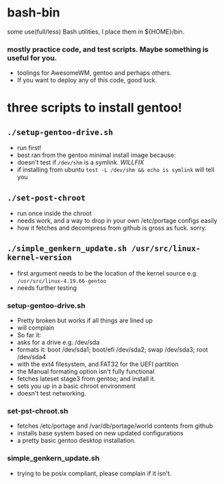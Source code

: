 # bash-bin
   some use(full/less) Bash utilities, I place them in ${HOME}/bin.


### mostly practice code, and test scripts. Maybe something is useful for you.
* toolings for AwesomeWM, gentoo and perhaps others. 
* If you want to deploy any of this code, good luck. 

# three scripts to install gentoo!
## `./setup-gentoo-drive.sh`
* run first!
* best ran from the gentoo minimal install image because: 
* doesn't test if `/dev/shm` is a symlink. *WILLFIX*
* if installing from ubuntu `test -L /dev/shm && echo is symlink` will tell you
## `./set-post-chroot`
* run once inside the chroot
* needs work, and a way to drop in your own /etc/portage configs easily 
* how it fetches and decompress from github is gross as fuck. sorry. 
## `./simple_genkern_update.sh /usr/src/linux-kernel-version`
* first argument needs to be the location of the kernel source e.g. `/usr/src/linux-4.19.66-gentoo`
* needs further testing

### setup-gentoo-drive.sh
* Pretty broken but works if all things are lined up
* will complain
* So far it:
* asks for a drive e.g. /dev/sda
* formats it: boot /dev/sda1; boot/efi /dev/sda2; swap /dev/sda3; root /dev/sda4
* with the ext4 filesystem, and FAT32 for the UEFI partition
* the Manual formating option isn't fully functional
* fetches lateset stage3 from gentoo; and install it.
* sets you up in a basic chroot environment
* doesn't test networking. 
### set-pst-chroot.sh
* fetches /etc/portage and /var/db/portage/world contents from github
* installs base system based on new updated configurations
* a pretty basic gentoo desktop installation. 
### simple_genkern_update.sh
* trying to be posix compliant, please complain if it isn't. 
